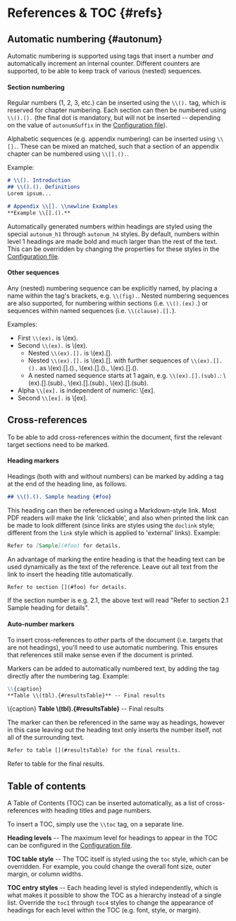 # References & TOC {#refs}

## Automatic numbering {#autonum}

Automatic numbering is supported using tags that insert a number _and_ automatically increment an internal counter. Different counters are supported, to be able to keep track of various (nested) sequences.

#### Section numbering

Regular numbers (1, 2, 3, etc.) can be inserted using the `\\().` tag, which is reserved for chapter numbering. Each section can then be numbered using `\\().().` (the final dot is mandatory, but will not be inserted -- depending on the value of `autonumSuffix` in the [Configuration file](#config)).

Alphabetic sequences (e.g. appendix numbering) can be inserted using `\\[].`. These can be mixed an matched, such that a section of an appendix chapter can be numbered using `\\[].().`.

Example:

```markdown
# \\(). Introduction
## \\().(). Definitions
Lorem ipsum...

# Appendix \\[]. \\newline Examples
**Example \\[].().**
```

Automatically generated numbers within headings are styled using the special `autonum_h1` through `autonum_h4` styles. By default, numbers within level 1 headings are made bold and much larger than the rest of the text. This can be overridden by changing the properties for these styles in the [Configuration file](#config).

#### Other sequences

Any (nested) numbering sequence can be explicitly named, by placing a name within the tag's brackets, e.g. `\\(fig).`. Nested numbering sequences are also supported, for numbering within sections (i.e. `\\().(ex).`) or sequences within named sequences (i.e. `\\(clause).[].`).

Examples:

- First `\\(ex).` is \\(ex).
- Second `\\(ex).` is \\(ex).
    - Nested `\\(ex).[].` is \\(ex).[].
    - Nested `\\(ex).[].` is \\(ex).[]. with further sequences of `\\(ex).[].().` as \\(ex).[].()., \\(ex).[].()., \\(ex).[].().
    - A nested named sequence starts at 1 again, e.g. `\\(ex).[].(sub).`: \\(ex).[].(sub)., \\(ex).[].(sub)., \\(ex).[].(sub).
- Alpha `\\[ex].` is independent of numeric: \\[ex].
- Second `\\[ex].` is \\[ex].

## Cross-references

To be able to add cross-references within the document, first the relevant target sections need to be marked.

#### Heading markers

Headings (both with and without numbers) can be marked by adding a tag at the end of the heading line, as follows.

```markdown
## \\().(). Sample heading {#foo}
```

This heading can then be referenced using a Markdown-style link. Most PDF readers will make the link 'clickable', and also when printed the link can be made to look different (since links are styles using the `doclink` style; different from the `link` style which is applied to 'external' links). Example:

```markdown
Refer to [Sample](#foo) for details.
```

An advantage of marking the entire heading is that the heading text can be used dynamically as the text of the reference. Leave out all text from the link to insert the heading title automatically.

```markdown
Refer to section [](#foo) for details.
```

If the section number is e.g. 2.1, the above text will read "Refer to section 2.1 Sample heading for details".

#### Auto-number markers

To insert cross-references to _other_ parts of the document (i.e. targets that are not headings), you'll need to use automatic numbering. This ensures that references still make sense even if the document is printed.

Markers can be added to automatically numbered text, by adding the tag directly after the numbering tag. Example:

```markdown
\\{caption}
**Table \\(tbl).{#resultsTable}** -- Final results
```

\\{caption}
**Table \\(tbl).{#resultsTable}** -- Final results

The marker can then be referenced in the same way as headings, however in this case leaving out the heading text only inserts the number itself, not all of the surrounding text.

```markdown
Refer to table [](#resultsTable) for the final results.
```

Refer to table [](#resultsTable) for the final results.

## Table of contents

A Table of Contents (TOC) can be inserted automatically, as a list of cross-references with heading titles and page numbers.

To insert a TOC, simply use the `\\toc` tag, on a separate line.

**Heading levels** -- The maximum level for headings to appear in the TOC can be configured in the [Configuration file](#config).

**TOC table style** -- The TOC itself is styled using the `toc` style, which can be overridden. For example, you could change the overall font size, outer margin, or column widths.

**TOC entry styles** -- Each heading level is styled independently, which is what makes it possible to show the TOC as a hierarchy instead of a single list. Override the `toc1` through `toc4` styles to change the appearance of headings for each level within the TOC (e.g. font, style, or margin).